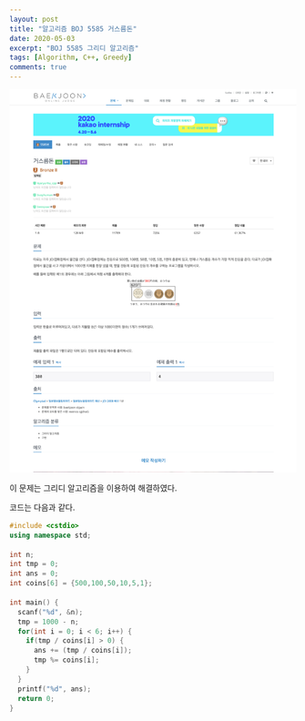 ```yaml
---
layout: post
title: "알고리즘 BOJ 5585 거스름돈"
date: 2020-05-03
excerpt: "BOJ 5585 그리디 알고리즘"
tags: [Algorithm, C++, Greedy]
comments: true
---
```

!["boj 5585"](../assets/img/algorithm/boj/5585.png)

이 문제는 그리디 알고리즘을 이용하여 해결하였다.

코드는 다음과 같다.

```cpp
#include <cstdio>
using namespace std;

int n;
int tmp = 0;
int ans = 0;
int coins[6] = {500,100,50,10,5,1};

int main() {
  scanf("%d", &n);
  tmp = 1000 - n;
  for(int i = 0; i < 6; i++) {
    if(tmp / coins[i] > 0) {
      ans += (tmp / coins[i]);
      tmp %= coins[i];
    }
  }
  printf("%d", ans);
  return 0;
}
```
